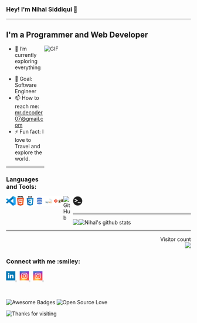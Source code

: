 ﻿### <b>Hey!</b> I'm Nihal Siddiqui 👋

---

## I'm a Programmer and Web Developer

<img align="right" alt="GIF" width="400" height="400" src="https://media.giphy.com/media/xTiN0FXnoSlDhSjgR2/giphy.gif" />

- 🌱 I’m currently exploring everything
<!-- - ⚡️ Learning Javascript and working on a javascript project to improve myself. -->
- 👯 Goal: Software Engineer
- 📫 How to reach me: mr.decoder07@gmail.com
- ⚡ Fun fact: I love to Travel and explore the world.

---

### Languages and Tools:

<img align="left" alt="Visual Studio Code" width="26px" src="https://raw.githubusercontent.com/github/explore/80688e429a7d4ef2fca1e82350fe8e3517d3494d/topics/visual-studio-code/visual-studio-code.png" />
<img align="left" alt="HTML5" width="26px" src="https://raw.githubusercontent.com/github/explore/80688e429a7d4ef2fca1e82350fe8e3517d3494d/topics/html/html.png" />
<img align="left" alt="CSS3" width="26px" src="https://raw.githubusercontent.com/github/explore/80688e429a7d4ef2fca1e82350fe8e3517d3494d/topics/css/css.png" />
<img align="left" alt="SQL" width="26px" src="https://raw.githubusercontent.com/github/explore/80688e429a7d4ef2fca1e82350fe8e3517d3494d/topics/sql/sql.png" />
<img align="left" alt="MySQL" width="26px" src="https://raw.githubusercontent.com/github/explore/80688e429a7d4ef2fca1e82350fe8e3517d3494d/topics/mysql/mysql.png" />
<img align="left" alt="Git" width="26px" src="https://raw.githubusercontent.com/github/explore/80688e429a7d4ef2fca1e82350fe8e3517d3494d/topics/git/git.png" />
<img align="left" alt="GitHub" width="26px" src="https://github.githubassets.com/images/modules/logos_page/Octocat.png" />
<img align="left" alt="Terminal" width="26px" src="https://raw.githubusercontent.com/github/explore/80688e429a7d4ef2fca1e82350fe8e3517d3494d/topics/terminal/terminal.png" />

<br />
<br />

---

![Nihal's github stats](https://github-readme-stats.vercel.app/api?username=nihalsiddiqui355&show_icons=true&hide_border=true)
<a href="https://github.com/nihalsiddiqui355" align="right">
<img align="left" src="https://github-readme-stats.vercel.app/api/top-langs/?username=Nihalsiddiqui355&theme=light&hide_langs_below=1" />
</a>

---

<p align="right"> 
  Visitor count<br>
  <img src="https://profile-counter.glitch.me/nihalsiddiqui355/count.svg" />
</p>

<h3 align="left">Connect with me :smiley:</h3>
<p align="left">
  <a href="https://www.linkedin.com/in/nihalsiddiqui/">
  <img alt="Nihal's Linkedin" width="25px" src="https://raw.githubusercontent.com/edent/SuperTinyIcons/099dc12b59179d07d534069bc8551718f786d91a/images/svg/linkedin.svg" />
  </a>&nbsp
  
  <a href="https://www.instagram.com/mrdecoder07/">
    <img alt="Nihal Instagram" width="25px" src="https://raw.githubusercontent.com/edent/SuperTinyIcons/099dc12b59179d07d534069bc8551718f786d91a/images/svg/instagram.svg" />
  </a>&nbsp
  
   <a href="https://www.instagram.com/nihal_siddiqui_/">
    <img alt="Nihal Instagram" width="25px" src="https://raw.githubusercontent.com/edent/SuperTinyIcons/099dc12b59179d07d534069bc8551718f786d91a/images/svg/instagram.svg" />
  </a>&nbsp
 
  
  
  <br /><br />
  <a>
    <img alt="Awesome Badges" src="https://img.shields.io/badge/badges-awesome-green.svg" />
  </a>
  <a>
    <img alt="Open Source Love" src="https://badges.frapsoft.com/os/v2/open-source.svg?v=103" />
  </a>
</p>

<img height="120" alt="Thanks for visiting " width="100%" src="https://raw.githubusercontent.com/BrunnerLivio/brunnerlivio/master/images/marquee.svg" />
